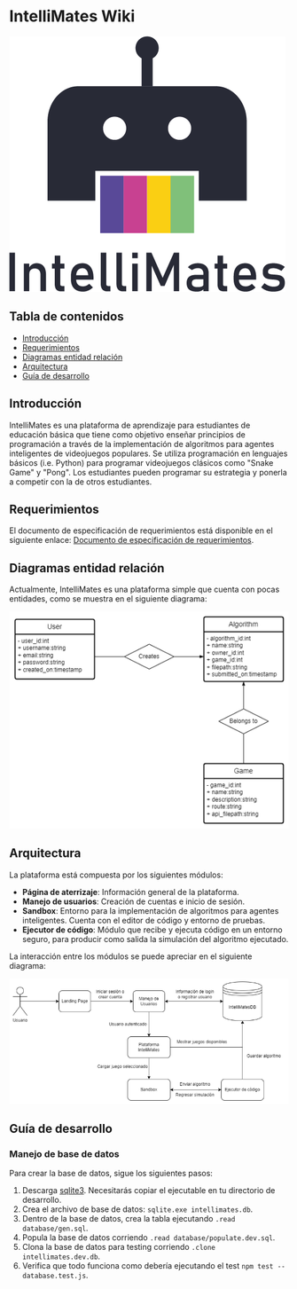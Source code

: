 # IntelliMates Wiki

![IntelliMates logo](https://github.com/ArrobaRicardoGE/IntelliMates/blob/main/wiki/assets/LogoClean.png)

## Tabla de contenidos

-   [Introducción](#introducción)
-   [Requerimientos](#requerimientos)
-   [Diagramas entidad relación](#diagramas-entidad-relación)
-   [Arquitectura](#arquitectura)
-   [Guía de desarrollo](#guía-de-desarrollo)

## Introducción

IntelliMates es una plataforma de aprendizaje para estudiantes de educación básica que tiene como objetivo enseñar principios de programación a través de la implementación de algoritmos para agentes inteligentes de videojuegos populares. Se utiliza programación en lenguajes básicos (i.e. Python) para programar videojuegos clásicos como "Snake Game" y "Pong". Los estudiantes pueden programar su estrategia y ponerla a competir con la de otros estudiantes.

## Requerimientos

El documento de especificación de requerimientos está disponible en el siguiente enlace: [Documento de especificación de requerimientos](https://docs.google.com/document/d/1kN52M0ebcNAPhfi-MnsBNpnx9AV0F9dXUCSxN2_M2Rs/edit?usp=sharing).

## Diagramas entidad relación

Actualmente, IntelliMates es una plataforma simple que cuenta con pocas entidades, como se muestra en el siguiente diagrama:

![Diagrama entidad relación de IntelliMates](https://github.com/ArrobaRicardoGE/IntelliMates/blob/main/wiki/assets/IntelliMates_ER.drawio.png)

## Arquitectura

La plataforma está compuesta por los siguientes módulos:

-   **Página de aterrizaje**: Información general de la plataforma.
-   **Manejo de usuarios**: Creación de cuentas e inicio de sesión.
-   **Sandbox**: Entorno para la implementación de algoritmos para agentes inteligentes. Cuenta con el editor de código y entorno de pruebas.
-   **Ejecutor de código**: Módulo que recibe y ejecuta código en un entorno seguro, para producir como salida la simulación del algoritmo ejecutado.

La interacción entre los módulos se puede apreciar en el siguiente diagrama:

![Diagrama de la arquitectura de IntelliMates](https://github.com/ArrobaRicardoGE/IntelliMates/blob/main/wiki/assets/IntelliMates_AD.drawio.png)

## Guía de desarrollo

### Manejo de base de datos

Para crear la base de datos, sigue los siguientes pasos:

1. Descarga [sqlite3](https://www.sqlite.org/2023/sqlite-tools-win32-x86-3420000.zip). Necesitarás copiar el ejecutable en tu directorio de desarrollo.
2. Crea el archivo de base de datos: `sqlite.exe intellimates.db`.
3. Dentro de la base de datos, crea la tabla ejecutando `.read database/gen.sql`.
4. Popula la base de datos corriendo `.read database/populate.dev.sql`.
5. Clona la base de datos para testing corriendo `.clone intellimates.dev.db`.
6. Verifica que todo funciona como debería ejecutando el test `npm test -- database.test.js`.
